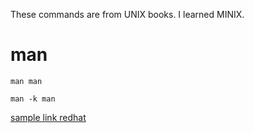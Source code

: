 These commands are from UNIX books.  I learned MINIX.

# man 
```
man man
```
```
man -k man
```

[sample link redhat](https://www.redhat.com/en)
